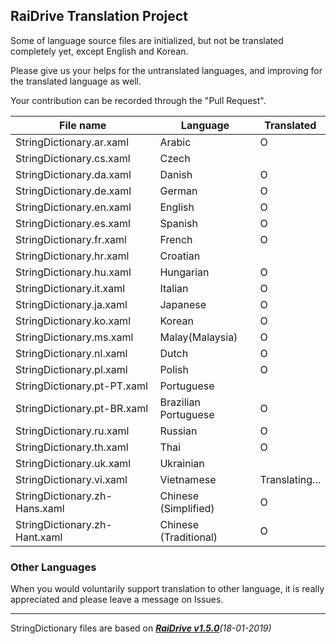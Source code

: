 ## RaiDrive Translation Project

Some of language source files are initialized, but not be translated completely yet, except English and Korean.

Please give us your helps for the untranslated languages, and improving for the translated language as well.

Your contribution can be recorded through the "Pull Request".

File name | Language | Translated 
----------|----------|------------
StringDictionary.ar.xaml | Arabic | O 
StringDictionary.cs.xaml | Czech |   
StringDictionary.da.xaml | Danish | O  
StringDictionary.de.xaml | German | O 
StringDictionary.en.xaml | English | O 
StringDictionary.es.xaml | Spanish | O 
StringDictionary.fr.xaml | French | O  
StringDictionary.hr.xaml | Croatian |   
StringDictionary.hu.xaml | Hungarian | O
StringDictionary.it.xaml | Italian | O
StringDictionary.ja.xaml | Japanese | O 
StringDictionary.ko.xaml | Korean | O 
StringDictionary.ms.xaml | Malay(Malaysia) | O
StringDictionary.nl.xaml | Dutch | O  
StringDictionary.pl.xaml | Polish | O 
StringDictionary.pt-PT.xaml | Portuguese |   
StringDictionary.pt-BR.xaml | Brazilian Portuguese | O  
StringDictionary.ru.xaml | Russian | O 
StringDictionary.th.xaml | Thai | O 
StringDictionary.uk.xaml | Ukrainian |  
StringDictionary.vi.xaml | Vietnamese | Translating... 
StringDictionary.zh-Hans.xaml | Chinese (Simplified) | O 
StringDictionary.zh-Hant.xaml | Chinese (Traditional) | O 

### Other Languages 
When you would voluntarily support translation to other language, it is really appreciated and please leave a message on Issues. 

---
StringDictionary files are based on _[**RaiDrive v1.5.0**](https://www.raidrive.com/download/)(18-01-2019)_
